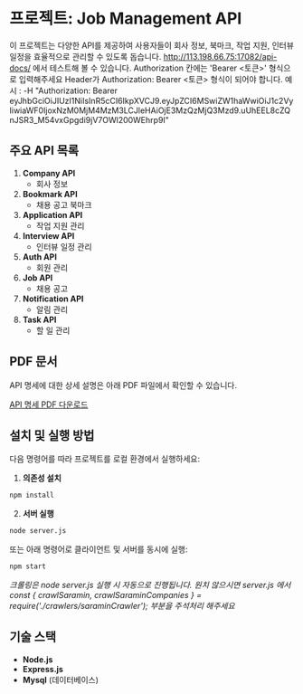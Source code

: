 # 프로젝트: Job Management API

이 프로젝트는 다양한 API를 제공하여 사용자들이 회사 정보, 북마크, 작업 지원, 인터뷰 일정을 효율적으로 관리할 수 있도록 돕습니다.
http://113.198.66.75:17082/api-docs/ 에서 테스트해 볼 수 있습니다.
Authorization 칸에는 'Bearer <토큰>' 형식으로 입력해주세요 Header가 Authorization: Bearer <토큰> 형식이 되어야 합니다.
예시 : -H "Authorization: Bearer eyJhbGciOiJIUzI1NiIsInR5cCI6IkpXVCJ9.eyJpZCI6MSwiZW1haWwiOiJ1c2VyIiwiaWF0IjoxNzM0MjM4MzM3LCJleHAiOjE3MzQzMjQ3Mzd9.uUhEEL8cZQnJSR3_M54vxGpgdi9jV7OWl200WEhrp9I"



## 주요 API 목록

1. **Company API**
    - 회사 정보
2. **Bookmark API**
    - 채용 공고 북마크 
3. **Application API**
    - 작업 지원 관리
4. **Interview API**
    - 인터뷰 일정 관리
5. **Auth API**
    - 회원 관리
6. **Job API**
    - 채용 공고
7. **Notification API**
    - 알림 관리
8. **Task API**
    - 할 일 관리

## PDF 문서

API 명세에 대한 상세 설명은 아래 PDF 파일에서 확인할 수 있습니다.

[API 명세 PDF 다운로드](./Assignment3_readme.pdf)

## 설치 및 실행 방법

다음 명령어를 따라 프로젝트를 로컬 환경에서 실행하세요:

1. **의존성 설치**

```bash
npm install
```

2. **서버 실행**

```bash
node server.js
```

또는 아래 명령어로 클라이언트 및 서버를 동시에 실행:

```bash
npm start
```

*크롤링은 node server.js 실행 시 자동으로 진행됩니다. 원치 않으시면 
server.js 에서 
const { crawlSaramin, crawlSaraminCompanies } = require('./crawlers/saraminCrawler'); 
부분을 주석처리 해주세요*

## 기술 스택

- **Node.js**
- **Express.js**
- **Mysql** (데이터베이스)
